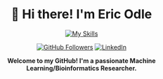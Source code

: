 <h1 align="center">👋 Hi there! I'm Eric Odle</h1>
<p align="center">
  <a href="https://skillicons.dev">
    <img src="https://skillicons.dev/icons?i=bash,linux,mint,redhat,latex,python,pytorch,sklearn,opencv,ruby,rails,js,npm,postgres,docker,git,github,notion&perline=9" alt="My Skills" />
  </a>
</p>
<p align="center">
  <a href="https://github.com/your-github-profile"><img src="https://img.shields.io/github/followers/your-github-profile?label=Follow%20Me&style=social" alt="GitHub Followers"></a>
  <a href="https://www.linkedin.com/in/your-linkedin-profile/"><img src="https://img.shields.io/badge/LinkedIn-Connect-blue?style=flat&logo=linkedin" alt="LinkedIn"></a>
</p>
<p align="center">
  <strong>Welcome to my GitHub! I'm a passionate Machine Learning/Bioinformatics Researcher.</strong>
</p>
</p>
